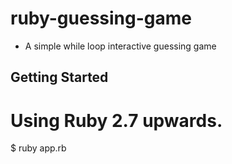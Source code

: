 # ruby-guessing-game

* A simple while loop interactive guessing game

## Getting Started

# Using Ruby 2.7 upwards.

$ ruby app.rb

